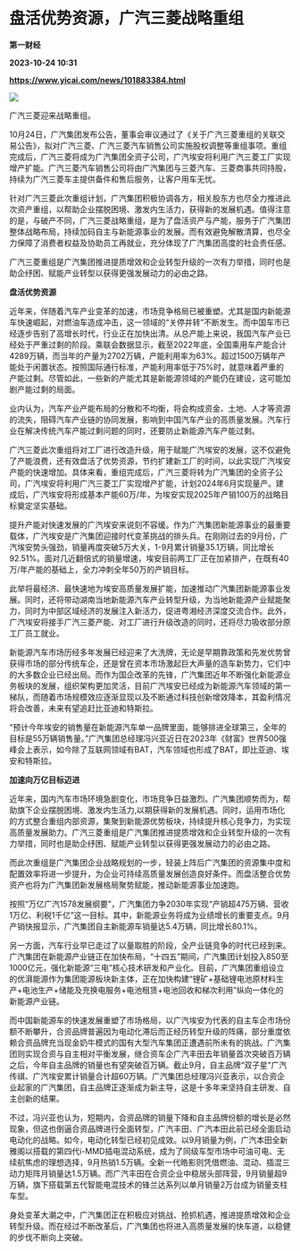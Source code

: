# 盘活优势资源，广汽三菱战略重组
**第一财经**

**2023-10-24 10:31**

**https://www.yicai.com/news/101883384.html**

![](https://imgcdn.yicai.com/uppics/slides/2023/10/35a595b3e459187563ac36498609aeb7.jpg)

广汽三菱迎来战略重组。

10月24日，广汽集团发布公告，董事会审议通过了《关于广汽三菱重组的关联交易公告》，拟对广汽三菱、广汽三菱汽车销售公司实施股权调整等重组事项。重组完成后，广汽三菱将成为广汽集团全资子公司，广汽埃安将利用广汽三菱工厂实现增产扩能。广汽三菱汽车销售公司将由广汽集团与三菱汽车、三菱商事共同持股，持续为广汽三菱车主提供备件和售后服务，让客户用车无忧。

针对广汽三菱此次重组计划，广汽集团积极协调各方，相关股东方也尽全力推进此次资产重组，以帮助企业摆脱困境、激发内生活力，获得新的发展机遇。值得注意的是，与破产不同，广汽三菱战略重组，是为了盘活资产与产能，服务于广汽集团整体战略布局，持续加码自主与新能源事业的发展。而有效避免解散清算，也尽全力保障了消费者权益及协助员工再就业，充分体现了广汽集团高度的社会责任感。

广汽三菱重组是广汽集团推进提质增效和企业转型升级的一次有力举措，同时也是助企纾困、赋能产业转型以获得更强发展动力的必由之路。

**盘活优势资源**

近年来，伴随着汽车产业变革的加速，市场竞争格局已被重塑。尤其是国内新能源车快速崛起，对燃油车造成冲击，这一领域的“关停并转”不断发生。而中国车市已经逐步告别了高增长时代，行业正在加快出清。从总产能上来说，我国汽车产业已经处于严重过剩的阶段。乘联会数据显示，截至2022年底，全国乘用车产能合计4289万辆，而当年的产量为2702万辆，产能利用率为63%。超过1500万辆年产能处于闲置状态。按照国际通行标准，产能利用率低于75%时，就意味着严重的产能过剩。尽管如此，一些新的产能尤其是新能源领域的产能仍在建设，这可能加剧产能过剩的局面。

业内认为，汽车产业产能布局的分散和不均衡，将会构成资金、土地、人才等资源的流失，阻碍汽车产业链的协同发展，影响到中国汽车产业的高质量发展。汽车行业在解决传统汽车产能过剩问题的同时，还要防止新能源汽车产能过剩。

广汽三菱此次重组将对工厂进行改造升级，用于赋能广汽埃安的发展，这不仅避免了产能浪费，还有效盘活了优势资源，节约扩建新工厂的时间，以此实现广汽埃安产能的快速增加。具体来看，重组完成后，广汽三菱将转为广汽集团的全资子公司，广汽埃安将利用广汽三菱工厂实现增产扩能，计划2024年6月实现量产。建成后，广汽埃安将形成基本产能60万/年，为埃安实现2025年产销100万的战略目标奠定坚实基础。

提升产能对快速发展的广汽埃安来说刻不容缓。作为广汽集团新能源事业的最重要载体，广汽埃安是广汽集团迎接时代变革挑战的排头兵。在刚刚过去的9月份，广汽埃安势头强劲，销量再度突破5万大关，1-9月累计销量35.1万辆，同比增长92.51%。面对几近翻倍式的销量增速，埃安目前两工厂正在加紧排产，在既有40万/年产能的基础上，全力冲刺全年50万的产销目标。

此举将最经济、最快速地为埃安高质量发展扩能，加速推动广汽集团新能源事业发展。同时，还将带动湖南当地新能源汽车产业转型升级，为当地新能源产业赋能聚力，同时为中部区域经济的发展注入新活力，促进粤湘经济深度交流合作。此外，广汽埃安将接手广汽三菱产能、对工厂进行升级改造的同时，还将尽力吸收部分原工厂员工就业。

新能源汽车市场历经多年发展已经迎来了大洗牌，无论是早期靠政策和先发优势曾获得市场的部分传统车企，还是曾在资本市场激起巨大声量的造车新势力，它们中的大多数企业已经出局。而作为国企改革的先锋，广汽集团近年不断强化新能源业务板块的发展，组织架构更加灵活，目前广汽埃安已经成为新能源汽车领域的第一梯队，而随着市场规模效应逐渐显现以及不断通过科技创新增效降本，其盈利情况将会改善，未来有望追赶比亚迪和特斯拉。

“预计今年埃安的销售量在新能源汽车单一品牌里面，能够排进全球第三，全年的目标是55万辆销售量。”广汽集团总经理冯兴亚近日在2023年《财富》世界500强峰会上表示，如今除了互联网领域有BAT，汽车领域也形成了BAT，即比亚迪、埃安和特斯拉。

**加速向万亿目标迈进**

近年来，国内汽车市场环境急剧变化，市场竞争日益激烈。广汽集团顺势而为，帮助旗下企业摆脱困境、激发内生活力,以期获得新的发展机遇。同时，运用市场化的方式整合重组内部资源，集聚到新能源优势板块，持续提升核心竞争力，为实现高质量发展助力。广汽三菱重组是广汽集团推进提质增效和企业转型升级的一次有力举措，同时也是助企纾困、赋能产业转型以获得更强发展动力的必由之路。

而此次重组是广汽集团企业战略规划的一步，轻装上阵后广汽集团的资源集中度和配置效率将进一步提升，为企业可持续高质量发展创造良好条件。而盘活整合优势资产也将为广汽集团新发展格局聚势赋能，推动新能源事业加速跑。

按照“万亿广汽1578发展纲要”，广汽集团力争2030年实现“产销超475万辆、营收1万亿、利税1千亿”这一目标。其中，新能源业务将成为业绩增长的重要支点。9月产销快报显示，广汽集团自主新能源车销量达5.4万辆，同比增长80.1%。

另一方面，汽车行业早已走过了以量取胜的阶段，全产业链竞争的时代已经到来。广汽集团在新能源产业链正在加快布局，“十四五”期间，广汽集团计划投入850至1000亿元，强化新能源“三电”核心技术研发和产业化。目前，广汽集团重组设立的优湃能源作为集团能源板块新主体，正在加快构建“锂矿+基础锂电池原材料生产+电池生产+储能及充换电服务+电池租赁+电池回收和梯次利用”纵向一体化的新能源产业链。

而中国新能源车的快速发展重塑了市场格局，以广汽埃安为代表的自主车企市场份额不断攀升，合资品牌普遍因为电动化滞后而正经历转型升级的阵痛，部分重度依赖合资品牌充当现金奶牛模式的国有大型汽车集团正遭遇前所未有的挑战。广汽集团则实现合资与自主相对平衡发展，继合资车企广汽丰田去年销量首次突破百万辆之后，今年自主品牌的销量也有望突破百万辆。截止9月，自主品牌“双子星”广汽传祺、广汽埃安累计销量合计超60万辆。广汽集团总经理冯兴亚表示，以合资企业起家的广汽集团，自主品牌正逐渐成为新主导，这是十多年来坚持自主研发、自主创新的结果。

不过，冯兴亚也认为，短期内，合资品牌的销量下降和自主品牌份额的增长是必然现象，但这也倒逼合资品牌进行全面转型，广汽丰田、广汽本田此前已经全面启动电动化的战略。如今，电动化转型已经初见成效。以9月销量为例，广汽本田全新雅阁以搭载的第四代i-MMD插电混动系统，成为了同级车型市场中可油可电、无续航焦虑的理想选择，9月热销1.5万辆。全新一代皓影则凭借燃油、混动、插混三动力矩阵月销量达1.5万辆。而广汽丰田在合资企业中稳居头部阵营，9月销量超9万辆，旗下搭载第五代智能电混技术的锋兰达系列以单月销量2万台成为销量支柱车型。

身处变革大潮之中，广汽集团正在积极应对挑战、抢抓机遇，推进提质增效和企业转型升级。而在经过不断改革后，广汽集团也将进入高质量发展的快车道，以稳健的步伐不断向上突破。